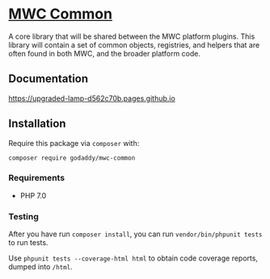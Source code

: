 # [MWC Common](https://upgraded-lamp-d562c70b.pages.github.io)

A core library that will be shared between the MWC platform plugins.  This library will contain a set of common objects, registries, and helpers that are often found in both MWC, and the broader platform code.

## Documentation

https://upgraded-lamp-d562c70b.pages.github.io

## Installation

Require this package via `composer` with:

```shell
composer require godaddy/mwc-common
```

### Requirements

- PHP 7.0

### Testing

After you have run `composer install`, you can run `vendor/bin/phpunit tests` to run tests.

Use `phpunit tests --coverage-html html` to obtain code coverage reports, dumped into `/html`.
